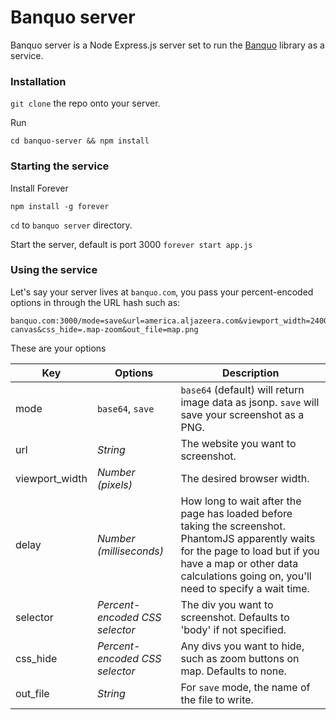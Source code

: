# Banquo server

Banquo server is a Node Express.js server set to run the [Banquo](http://github.com/mhkeller/banquo) library as a service.

### Installation

`git clone` the repo onto your server.

Run

`cd banquo-server && npm install`


### Starting the service

Install Forever
````
npm install -g forever
````

`cd` to `banquo server` directory.

Start the server, default is port 3000
`forever start app.js`


### Using the service

Let's say your server lives at `banquo.com`, you pass your percent-encoded options in through the URL hash such as:
````
banquo.com:3000/mode=save&url=america.aljazeera.com&viewport_width=2400&delay=1000&selector=%23map-canvas&css_hide=.map-zoom&out_file=map.png
````

These are your options

Key | Options | Description
--- | --- | ---
mode | `base64`, `save` | `base64` (default) will return image data as jsonp. `save` will save your screenshot as a PNG.
url | *String* | The website you want to screenshot.
viewport_width | *Number (pixels)* | The desired browser width.
delay | *Number (milliseconds)* | How long to wait after the page has loaded before taking the screenshot. PhantomJS apparently waits for the page to load but if you have a map or other data calculations going on, you'll need to specify a wait time.
selector | *Percent-encoded CSS selector* | The div you want to screenshot. Defaults to 'body' if not specified.
css_hide | *Percent-encoded CSS selector* | Any divs you want to hide, such as zoom buttons on map. Defaults to none.
out_file | *String* | For `save` mode, the name of the file to write.
